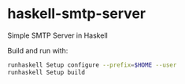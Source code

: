 haskell-smtp-server
===================

Simple SMTP Server in Haskell

Build and run with:
```bash
runhaskell Setup configure --prefix=$HOME --user
runhaskell Setup build
```
